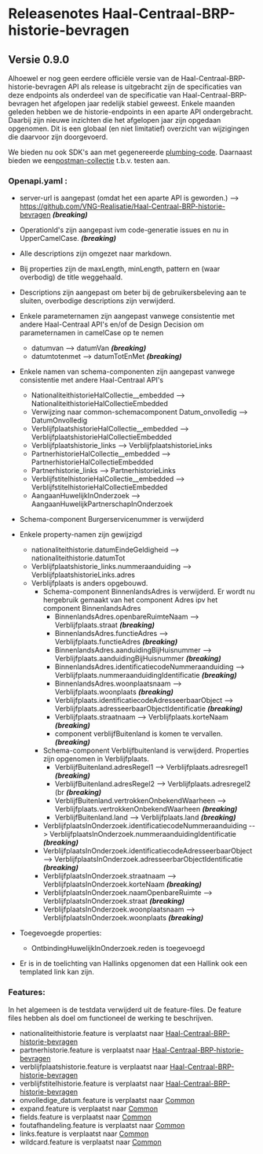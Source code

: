 # Releasenotes Haal-Centraal-BRP-historie-bevragen


## Versie 0.9.0

Alhoewel er nog geen eerdere officiële versie van de Haal-Centraal-BRP-historie-bevragen API als release is uitgebracht zijn de specificaties van deze endpoints als onderdeel van de specificatie van Haal-Centraal-BRP-bevragen het afgelopen jaar redelijk stabiel geweest. Enkele maanden geleden hebben we de historie-endpoints in een aparte API ondergebracht. Daarbij zijn nieuwe inzichten die het afgelopen jaar zijn opgedaan opgenomen. Dit is een globaal (en niet limitatief) overzicht van wijzigingen die daarvoor zijn doorgevoerd. 

We bieden nu ook SDK's aan met gegenereerde [plumbing-code](./code). Daarnaast bieden we een[postman-collectie](./test) t.b.v. testen aan.

### Openapi.yaml :

- server-url is aangepast (omdat het een aparte API is geworden.) --> https://github.com/VNG-Realisatie/Haal-Centraal-BRP-historie-bevragen _**(breaking)**_
- OperationId's zijn aangepast ivm code-generatie issues en nu in UpperCamelCase. _**(breaking)**_
- Alle descriptions zijn omgezet naar markdown.
- Bij properties zijn de maxLength, minLength, pattern en (waar overbodig) de title weggehaald.
- Descriptions zijn aangepast om beter bij de gebruikersbeleving aan te sluiten, overbodige descriptions zijn verwijderd.
- Enkele parameternamen zijn aangepast vanwege consistentie met andere Haal-Centraal API's en/of de Design Decision om parameternamen in camelCase op te nemen  
  - datumvan --> datumVan _**(breaking)**_
  - datumtotenmet --> datumTotEnMet  _**(breaking)**_


- Enkele namen van schema-componenten zijn aangepast vanwege consistentie met andere Haal-Centraal API's
  - NationaliteithistorieHalCollectie__embedded --> NationaliteithistorieHalCollectieEmbedded
  - Verwijzing naar common-schemacomponent Datum_onvolledig --> DatumOnvolledig
  - VerblijfplaatshistorieHalCollectie__embedded --> VerblijfplaatshistorieHalCollectieEmbedded
  - Verblijfplaatshistorie_links --> VerblijfplaatshistorieLinks
  - PartnerhistorieHalCollectie__embedded --> PartnerhistorieHalCollectieEmbedded
  - Partnerhistorie_links --> PartnerhistorieLinks
  - VerblijfstitelhistorieHalCollectie__embedded --> VerblijfstitelhistorieHalCollectieEmbedded
  - AangaanHuwelijkInOnderzoek --> AangaanHuwelijkPartnerschapInOnderzoek

- Schema-component Burgerservicenummer is verwijderd

- Enkele property-namen zijn gewijzigd
  - nationaliteithistorie.datumEindeGeldigheid --> nationaliteithistorie.datumTot
  - Verblijfplaatshistorie_links.nummeraanduiding --> VerblijfplaatshistorieLinks.adres
  - Verblijfplaats is anders opgebouwd.
    - Schema-component BinnenlandsAdres is verwijderd. Er wordt nu hergebruik gemaakt van het component Adres ipv het component BinnenlandsAdres
      - BinnenlandsAdres.openbareRuimteNaam --> Verblijfplaats.straat _**(breaking)**_
      - BinnenlandsAdres.functieAdres --> Verblijfplaats.functieAdres _**(breaking)**_
      - BinnenlandsAdres.aanduidingBijHuisnummer --> Verblijfplaats.aanduidingBijHuisnummer _**(breaking)**_
      - BinnenlandsAdres.identificatiecodeNummeraanduiding --> Verblijfplaats.nummeraanduidingIdentificatie _**(breaking)**_
      - BinnenlandsAdres.woonplaatsnaam --> Verblijfplaats.woonplaats _**(breaking)**_
      - Verblijfplaats.identificatiecodeAdresseerbaarObject --> Verblijfplaats.adresseerbaarObjectIdentificatie _**(breaking)**_
      - Verblijfplaats.straatnaam --> Verblijfplaats.korteNaam _**(breaking)**_
      - component verblijfBuitenland is komen te vervallen. _**(breaking)**_
    - Schema-component Verblijfbuitenland is verwijderd. Properties zijn opgenomen in Verblijfplaats.
      - VerblijfBuitenland.adresRegel1 --> Verblijfplaats.adresregel1 _**(breaking)**_
      - VerblijfBuitenland.adresRegel2 --> Verblijfplaats.adresregel2 (br _**(breaking)**_
      - VerblijfBuitenland.vertrokkenOnbekendWaarheen --> Verblijfplaats.vertrokkenOnbekendWaarheen _**(breaking)**_
      - VerblijfBuitenland.land --> Verblijfplaats.land _**(breaking)**_
    - VerblijfplaatsInOnderzoek.identificatiecodeNummeraanduiding --> VerblijfplaatsInOnderzoek.nummeraanduidingIdentificatie _**(breaking)**_
    - VerblijfplaatsInOnderzoek.identificatiecodeAdresseerbaarObject --> VerblijfplaatsInOnderzoek.adresseerbarObjectIdentificatie _**(breaking)**_
    - VerblijfplaatsInOnderzoek.straatnaam --> VerblijfplaatsInOnderzoek.korteNaam _**(breaking)**_
    - VerblijfplaatsInOnderzoek.naamOpenbareRuimte --> VerblijfplaatsInOnderzoek.straat _**(breaking)**_
    - VerblijfplaatsInOnderzoek.woonplaatsnaam --> VerblijfplaatsInOnderzoek.woonplaats _**(breaking)**_

- Toegevoegde properties:
  - OntbindingHuwelijkInOnderzoek.reden is toegevoegd

- Er is in de toelichting van Hallinks opgenomen dat een Hallink ook een templated link kan zijn.

### Features:

In het algemeen is de testdata verwijderd uit de feature-files. De feature files hebben als doel om functioneel de werking te beschrijven.

- nationaliteithistorie.feature is verplaatst naar [Haal-Centraal-BRP-historie-bevragen](./features)
- partnerhistorie.feature is verplaatst naar [Haal-Centraal-BRP-historie-bevragen](./features)
- verblijfplaatshistorie.feature is verplaatst naar [Haal-Centraal-BRP-historie-bevragen](./features)
- verblijfstitelhistorie.feature is verplaatst naar [Haal-Centraal-BRP-historie-bevragen](./features)
- onvolledige_datum.feature is verplaatst naar [Common](https://github.com/VNG-Realisatie/Haal-Centraal-common/tree/v1.2.0/features)
- expand.feature is verplaatst naar [Common](https://github.com/VNG-Realisatie/Haal-Centraal-common/tree/v1.2.0/features)
- fields.feature is verplaatst naar [Common](https://github.com/VNG-Realisatie/Haal-Centraal-common/tree/v1.2.0/features)
- foutafhandeling.feature is verplaatst naar [Common](https://github.com/VNG-Realisatie/Haal-Centraal-common/tree/v1.2.0/features)
- links.feature is verplaatst naar [Common](https://github.com/VNG-Realisatie/Haal-Centraal-common/tree/v1.2.0/features)
- wildcard.feature is verplaatst naar [Common](https://github.com/VNG-Realisatie/Haal-Centraal-common/tree/v1.2.0/features)
